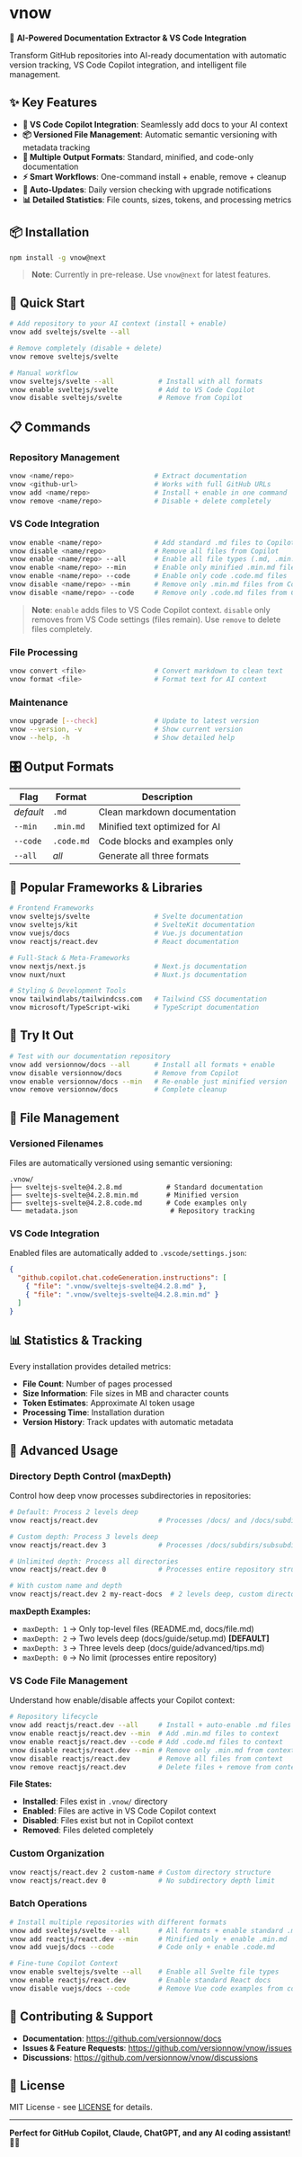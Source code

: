 # vnow

🚀 **AI-Powered Documentation Extractor & VS Code Integration**

Transform GitHub repositories into AI-ready documentation with automatic version tracking, VS Code Copilot integration, and intelligent file management.

<!-- Sync date: 2025-06-18 -->

## ✨ Key Features

- **🤖 VS Code Copilot Integration**: Seamlessly add docs to your AI context
- **📦 Versioned File Management**: Automatic semantic versioning with metadata tracking  
- **🎯 Multiple Output Formats**: Standard, minified, and code-only documentation
- **⚡ Smart Workflows**: One-command install + enable, remove + cleanup
- **🔄 Auto-Updates**: Daily version checking with upgrade notifications
- **📊 Detailed Statistics**: File counts, sizes, tokens, and processing metrics

## 📦 Installation

```bash
npm install -g vnow@next
```

> **Note**: Currently in pre-release. Use `vnow@next` for latest features.

## 🚀 Quick Start

```bash
# Add repository to your AI context (install + enable)
vnow add sveltejs/svelte --all

# Remove completely (disable + delete)  
vnow remove sveltejs/svelte

# Manual workflow
vnow sveltejs/svelte --all           # Install with all formats
vnow enable sveltejs/svelte          # Add to VS Code Copilot
vnow disable sveltejs/svelte         # Remove from Copilot
```

## 📋 Commands

### **Repository Management**
```bash
vnow <name/repo>                    # Extract documentation 
vnow <github-url>                   # Works with full GitHub URLs
vnow add <name/repo>                # Install + enable in one command
vnow remove <name/repo>             # Disable + delete completely
```

### **VS Code Integration**  
```bash
vnow enable <name/repo>             # Add standard .md files to Copilot
vnow disable <name/repo>            # Remove all files from Copilot
vnow enable <name/repo> --all       # Enable all file types (.md, .min.md, .code.md)
vnow enable <name/repo> --min       # Enable only minified .min.md files
vnow enable <name/repo> --code      # Enable only code .code.md files
vnow disable <name/repo> --min      # Remove only .min.md files from Copilot
vnow disable <name/repo> --code     # Remove only .code.md files from Copilot
```

> **Note**: `enable` adds files to VS Code Copilot context. `disable` only removes from VS Code settings (files remain). Use `remove` to delete files completely.

### **File Processing**
```bash
vnow convert <file>                 # Convert markdown to clean text
vnow format <file>                  # Format text for AI context
```

### **Maintenance**
```bash
vnow upgrade [--check]              # Update to latest version  
vnow --version, -v                  # Show current version
vnow --help, -h                     # Show detailed help
```

## 🎛️ Output Formats

| Flag | Format | Description |
|------|--------|-------------|
| *default* | `.md` | Clean markdown documentation |
| `--min` | `.min.md` | Minified text optimized for AI |
| `--code` | `.code.md` | Code blocks and examples only |
| `--all` | *all* | Generate all three formats |

## 🌟 Popular Frameworks & Libraries

```bash
# Frontend Frameworks
vnow sveltejs/svelte                # Svelte documentation  
vnow sveltejs/kit                   # SvelteKit documentation
vnow vuejs/docs                     # Vue.js documentation
vnow reactjs/react.dev              # React documentation

# Full-Stack & Meta-Frameworks  
vnow nextjs/next.js                 # Next.js documentation
vnow nuxt/nuxt                      # Nuxt.js documentation

# Styling & Development Tools
vnow tailwindlabs/tailwindcss.com   # Tailwind CSS documentation
vnow microsoft/TypeScript-wiki      # TypeScript documentation
```

## 🧪 Try It Out

```bash
# Test with our documentation repository
vnow add versionnow/docs --all      # Install all formats + enable
vnow disable versionnow/docs        # Remove from Copilot  
vnow enable versionnow/docs --min   # Re-enable just minified version
vnow remove versionnow/docs         # Complete cleanup
```

## 📁 File Management

### **Versioned Filenames**
Files are automatically versioned using semantic versioning:
```
.vnow/
├── sveltejs-svelte@4.2.8.md           # Standard documentation
├── sveltejs-svelte@4.2.8.min.md       # Minified version  
├── sveltejs-svelte@4.2.8.code.md      # Code examples only
└── metadata.json                       # Repository tracking
```

### **VS Code Integration**
Enabled files are automatically added to `.vscode/settings.json`:
```json
{
  "github.copilot.chat.codeGeneration.instructions": [
    { "file": ".vnow/sveltejs-svelte@4.2.8.md" },
    { "file": ".vnow/sveltejs-svelte@4.2.8.min.md" }
  ]
}
```

## 📊 Statistics & Tracking

Every installation provides detailed metrics:
- **File Count**: Number of pages processed
- **Size Information**: File sizes in MB and character counts  
- **Token Estimates**: Approximate AI token usage
- **Processing Time**: Installation duration
- **Version History**: Track updates with automatic metadata

## 🔧 Advanced Usage

### **Directory Depth Control (maxDepth)**
Control how deep vnow processes subdirectories in repositories:

```bash
# Default: Process 2 levels deep
vnow reactjs/react.dev               # Processes /docs/ and /docs/subdirs/

# Custom depth: Process 3 levels deep  
vnow reactjs/react.dev 3             # Processes /docs/subdirs/subsubdirs/

# Unlimited depth: Process all directories
vnow reactjs/react.dev 0             # Processes entire repository structure

# With custom name and depth
vnow reactjs/react.dev 2 my-react-docs  # 2 levels deep, custom directory name
```

**maxDepth Examples:**
- `maxDepth: 1` → Only top-level files (README.md, docs/file.md)
- `maxDepth: 2` → Two levels deep (docs/guide/setup.md) **[DEFAULT]**
- `maxDepth: 3` → Three levels deep (docs/guide/advanced/tips.md)
- `maxDepth: 0` → No limit (processes entire repository)

### **VS Code File Management**
Understand how enable/disable affects your Copilot context:

```bash
# Repository lifecycle
vnow add reactjs/react.dev --all     # Install + auto-enable .md files
vnow enable reactjs/react.dev --min  # Add .min.md files to context  
vnow enable reactjs/react.dev --code # Add .code.md files to context
vnow disable reactjs/react.dev --min # Remove only .min.md from context
vnow disable reactjs/react.dev       # Remove all files from context
vnow remove reactjs/react.dev        # Delete files + remove from context
```

**File States:**
- **Installed**: Files exist in `.vnow/` directory
- **Enabled**: Files are active in VS Code Copilot context  
- **Disabled**: Files exist but not in Copilot context
- **Removed**: Files deleted completely

### **Custom Organization**
```bash
vnow reactjs/react.dev 2 custom-name # Custom directory structure
vnow reactjs/react.dev 0             # No subdirectory depth limit
```

### **Batch Operations**  
```bash
# Install multiple repositories with different formats
vnow add sveltejs/svelte --all       # All formats + enable standard .md
vnow add reactjs/react.dev --min     # Minified only + enable .min.md  
vnow add vuejs/docs --code           # Code only + enable .code.md

# Fine-tune Copilot Context
vnow enable sveltejs/svelte --all    # Enable all Svelte file types
vnow enable reactjs/react.dev        # Enable standard React docs
vnow disable vuejs/docs --code       # Remove Vue code examples from context
```

## 🤝 Contributing & Support

- **Documentation**: https://github.com/versionnow/docs
- **Issues & Feature Requests**: https://github.com/versionnow/vnow/issues  
- **Discussions**: https://github.com/versionnow/vnow/discussions

## 📄 License

MIT License - see [LICENSE](LICENSE) for details.

---

**Perfect for GitHub Copilot, Claude, ChatGPT, and any AI coding assistant!** 🤖✨